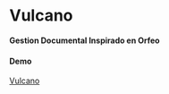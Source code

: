 <h1>Vulcano</h1>
<strong>Gestion Documental Inspirado en Orfeo</strong>

<h4>Demo</h4>
<a href="vulcanos.herokuapp.com/" title="">Vulcano</a>

